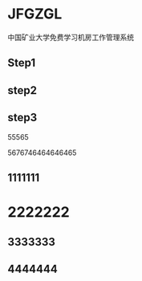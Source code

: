 JFGZGL
======

中国矿业大学免费学习机房工作管理系统

Step1
-----

step2
-----

step3
-----


55565

5676746464646465



1111111
-------
2222222
=======
3333333
-------
4444444
-------
